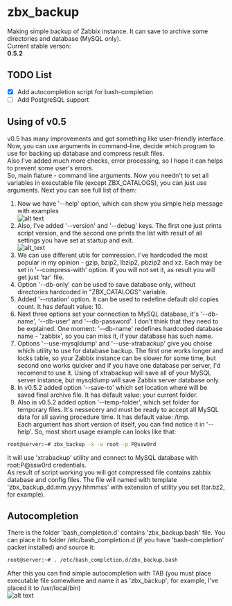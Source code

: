 # zbx_backup
Making simple backup of Zabbix instance. It can save to archive some directories and database (MySQL only).  
Current stable verson:  
<b>0.5.2</b>  

## TODO List
- [x] Add autocompletion script for bash-completion  
- [ ] Add PostgreSQL support  

## Using of v0.5
v0.5 has many improvements and got something like user-friendly interface.  
Now, you can use arguments in command-line, decide which program to use for backing up database and compress result files.  
Also I've added much more checks, error processing, so I hope it can helps to prevent some user's errors.  
So, main fiature - command line arguments. Now you needn't to set all variables in executable file (except ZBX_CATALOGS), you can just use arguments. Next you can see full list of them:  
1. Now we have '--help' option, which can show you simple help message with examples  
![alt text](https://pp.userapi.com/c841132/v841132025/38baf/kdHb0Pp3R94.jpg)  
2. Also, I've added '--version' and '--debug' keys. The first one just prints script version, and the second one prints the list with result of all settings you have set at startup and exit.  
![alt_text](https://pp.userapi.com/c834104/v834104412/2479e/oVe0ybMtguw.jpg)  
3. We can use different utils for comression. I've hardcoded the most popular in my opinion - gzip, bzip2, lbzip2, pbzip2 and xz. Each may be set in '--compress-with' option. If you will not set it, as result you will get just 'tar' file.  
4. Option '--db-only' can be used to save database only, without directories hardcoded in "ZBX_CATALOGS" variable.  
5. Added '--rotation' option. It can be used to redefine default old copies count. It has default value: 10.  
6. Next three options set your connection to MySQL database, it's '--db-name', '--db-user' and '--db-password'. I don't think that they need to be explained. One moment: '--db-name' redefines hardcoded database name - 'zabbix', so you can miss it, if your database has such name.  
7. Options '--use-mysqldump' and '--use-xtrabackup' give you choise which utility to use for database backup. The first one works longer and locks table, so your Zabbix instance can be slower for some time, but second one works quicker and if you have one database per server, I'd recomend to use it. Using of xtrabackup will save all of your MySQL server instance, but mysqldump will save Zabbix server database only.  
8. In v0.5.2 added option '--save-to' which set location where will be saved final archive file. It has default value: your current folder.  
9. Also in v0.5.2 added option '--temp-folder', which set folder for temporary files. It's nessecery and must be ready to accept all MySQL data for all saving procedure time. It has default value: /tmp.  
Each argument has short version of itself, you can find notice it in '--help'. So, most short usage example can looks like that:  
```bash
root@server:~# zbx_backup -x -u root -p P@ssw0rd
```
It will use 'xtrabackup' utility and connect to MySQL database with root:P@ssw0rd credentials.  
As result of script working you will got compressed file contains zabbix database and config files. The file will named with template 'zbx_backup_dd.mm.yyyy.hhmmss' with extension of utility you set (tar.bz2, for example).

## Autocompletion
There is the folder 'bash_completion.d' contains 'zbx_backup.bash' file. You can place it to folder /etc/bash_completion.d (if you have 'bash-completion' packet installed) and source it:  
```bash
root@server:~# . /etc/bash_completion.d/zbx_backup.bash
```
After this you can find simple autocompletion with TAB (you must place executable file somewhere and name it as 'zbx_backup'; for example, I've placed it to /usr/local/bin)  
![alt text](https://pp.userapi.com/c841536/v841536677/37165/HhL-1GMUAxg.jpg)
